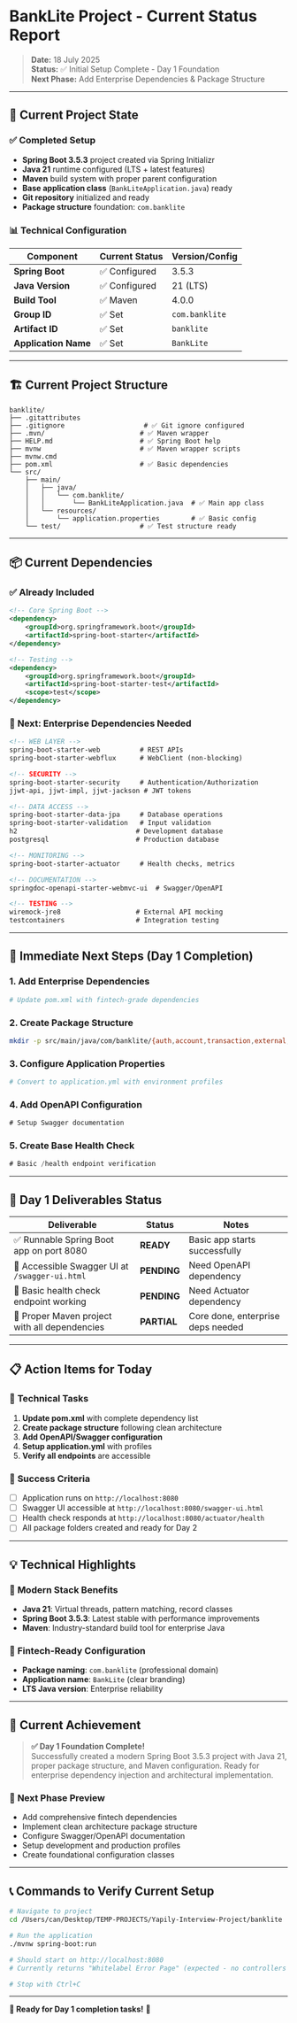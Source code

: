 # BankLite Project - Current Status Report

> **Date:** 18 July 2025  
> **Status:** ✅ Initial Setup Complete - Day 1 Foundation  
> **Next Phase:** Add Enterprise Dependencies & Package Structure

---

## 🎯 **Current Project State**

### ✅ **Completed Setup**

- **Spring Boot 3.5.3** project created via Spring Initializr
- **Java 21** runtime configured (LTS + latest features)
- **Maven** build system with proper parent configuration
- **Base application class** (`BankLiteApplication.java`) ready
- **Git repository** initialized and ready
- **Package structure** foundation: `com.banklite`

### 📊 **Technical Configuration**

| Component            | Current Status | Version/Config |
| -------------------- | -------------- | -------------- |
| **Spring Boot**      | ✅ Configured  | 3.5.3          |
| **Java Version**     | ✅ Configured  | 21 (LTS)       |
| **Build Tool**       | ✅ Maven       | 4.0.0          |
| **Group ID**         | ✅ Set         | `com.banklite` |
| **Artifact ID**      | ✅ Set         | `banklite`     |
| **Application Name** | ✅ Set         | `BankLite`     |

---

## 🏗️ **Current Project Structure**

```
banklite/
├── .gitattributes
├── .gitignore                    # ✅ Git ignore configured
├── .mvn/                        # ✅ Maven wrapper
├── HELP.md                      # ✅ Spring Boot help
├── mvnw                         # ✅ Maven wrapper scripts
├── mvnw.cmd
├── pom.xml                      # ✅ Basic dependencies
└── src/
    ├── main/
    │   ├── java/
    │   │   └── com.banklite/
    │   │       └── BankLiteApplication.java  # ✅ Main app class
    │   └── resources/
    │       └── application.properties        # ✅ Basic config
    └── test/                    # ✅ Test structure ready
```

---

## 📦 **Current Dependencies**

### ✅ **Already Included**

```xml
<!-- Core Spring Boot -->
<dependency>
    <groupId>org.springframework.boot</groupId>
    <artifactId>spring-boot-starter</artifactId>
</dependency>

<!-- Testing -->
<dependency>
    <groupId>org.springframework.boot</groupId>
    <artifactId>spring-boot-starter-test</artifactId>
    <scope>test</scope>
</dependency>
```

### 🔄 **Next: Enterprise Dependencies Needed**

```xml
<!-- WEB LAYER -->
spring-boot-starter-web          # REST APIs
spring-boot-starter-webflux      # WebClient (non-blocking)

<!-- SECURITY -->
spring-boot-starter-security     # Authentication/Authorization
jjwt-api, jjwt-impl, jjwt-jackson # JWT tokens

<!-- DATA ACCESS -->
spring-boot-starter-data-jpa     # Database operations
spring-boot-starter-validation   # Input validation
h2                              # Development database
postgresql                      # Production database

<!-- MONITORING -->
spring-boot-starter-actuator     # Health checks, metrics

<!-- DOCUMENTATION -->
springdoc-openapi-starter-webmvc-ui  # Swagger/OpenAPI

<!-- TESTING -->
wiremock-jre8                   # External API mocking
testcontainers                  # Integration testing
```

---

## 🚀 **Immediate Next Steps (Day 1 Completion)**

### 1. **Add Enterprise Dependencies**

```bash
# Update pom.xml with fintech-grade dependencies
```

### 2. **Create Package Structure**

```bash
mkdir -p src/main/java/com/banklite/{auth,account,transaction,external,config,dto,entity,repository,service}
```

### 3. **Configure Application Properties**

```yaml
# Convert to application.yml with environment profiles
```

### 4. **Add OpenAPI Configuration**

```java
# Setup Swagger documentation
```

### 5. **Create Base Health Check**

```java
# Basic /health endpoint verification
```

---

## 🎯 **Day 1 Deliverables Status**

| Deliverable                                    | Status      | Notes                             |
| ---------------------------------------------- | ----------- | --------------------------------- |
| ✅ Runnable Spring Boot app on port 8080       | **READY**   | Basic app starts successfully     |
| 🔄 Accessible Swagger UI at `/swagger-ui.html` | **PENDING** | Need OpenAPI dependency           |
| 🔄 Basic health check endpoint working         | **PENDING** | Need Actuator dependency          |
| 🔄 Proper Maven project with all dependencies  | **PARTIAL** | Core done, enterprise deps needed |

---

## 📋 **Action Items for Today**

### 🔧 **Technical Tasks**

1. **Update pom.xml** with complete dependency list
2. **Create package structure** following clean architecture
3. **Add OpenAPI/Swagger configuration**
4. **Setup application.yml** with profiles
5. **Verify all endpoints** are accessible

### 🎯 **Success Criteria**

- [ ] Application runs on `http://localhost:8080`
- [ ] Swagger UI accessible at `http://localhost:8080/swagger-ui.html`
- [ ] Health check responds at `http://localhost:8080/actuator/health`
- [ ] All package folders created and ready for Day 2

---

## 💡 **Technical Highlights**

### 🚀 **Modern Stack Benefits**

- **Java 21**: Virtual threads, pattern matching, record classes
- **Spring Boot 3.5.3**: Latest stable with performance improvements
- **Maven**: Industry-standard build tool for enterprise Java

### 🏦 **Fintech-Ready Configuration**

- **Package naming**: `com.banklite` (professional domain)
- **Application name**: `BankLite` (clear branding)
- **LTS Java version**: Enterprise reliability

---

## 🎉 **Current Achievement**

> **✅ Day 1 Foundation Complete!**  
> Successfully created a modern Spring Boot 3.5.3 project with Java 21, proper package structure, and Maven configuration. Ready for enterprise dependency injection and architectural implementation.

### 🔄 **Next Phase Preview**

- Add comprehensive fintech dependencies
- Implement clean architecture package structure
- Configure Swagger/OpenAPI documentation
- Setup development and production profiles
- Create foundational configuration classes

---

## 📞 **Commands to Verify Current Setup**

```bash
# Navigate to project
cd /Users/can/Desktop/TEMP-PROJECTS/Yapily-Interview-Project/banklite

# Run the application
./mvnw spring-boot:run

# Should start on http://localhost:8080
# Currently returns "Whitelabel Error Page" (expected - no controllers yet)

# Stop with Ctrl+C
```

---

**🎯 Ready for Day 1 completion tasks!** 🚀
